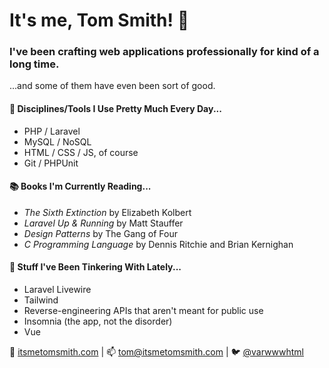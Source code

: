 # It's me, Tom Smith! 👋

### I've been crafting web applications professionally for kind of a long time.
...and some of them have even been sort of good. 

#### 🧰  Disciplines/Tools I Use Pretty Much Every Day...
- PHP / Laravel 
- MySQL / NoSQL
- HTML / CSS / JS, of course
- Git / PHPUnit

#### 📚  Books I'm Currently Reading...
- *The Sixth Extinction* by Elizabeth Kolbert
- *Laravel Up & Running* by Matt Stauffer
- *Design Patterns* by The Gang of Four
- *C Programming Language* by Dennis Ritchie and Brian Kernighan

#### 🔨  Stuff I've Been Tinkering With Lately...
- Laravel Livewire
- Tailwind
- Reverse-engineering APIs that aren't meant for public use
- Insomnia (the app, not the disorder)
- Vue

🔗  [itsmetomsmith.com](http://itsmetomsmith.com)  |  📫  [tom@itsmetomsmith.com](mailto:tom@itsmetomsmith.com)  |  🐦  [@varwwwhtml](https://www.twitter.com/varwwwhtml)
